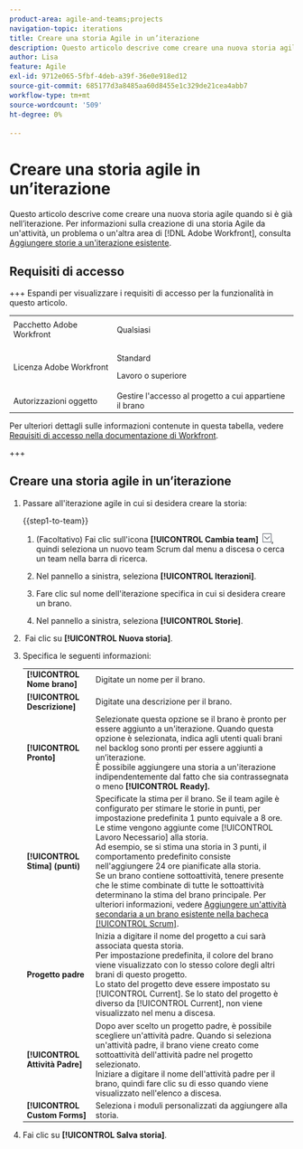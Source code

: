 ```yaml
---
product-area: agile-and-teams;projects
navigation-topic: iterations
title: Creare una storia Agile in un’iterazione
description: Questo articolo descrive come creare una nuova storia agile quando si è già nell’iterazione.
author: Lisa
feature: Agile
exl-id: 9712e065-5fbf-4deb-a39f-36e0e918ed12
source-git-commit: 685177d3a8485aa60d8455e1c329de21cea4abb7
workflow-type: tm+mt
source-wordcount: '509'
ht-degree: 0%

---
```


# Creare una storia agile in un’iterazione

Questo articolo descrive come creare una nuova storia agile quando si è già nell’iterazione. Per informazioni sulla creazione di una storia Agile da un&#39;attività, un problema o un&#39;altra area di [!DNL Adobe Workfront], consulta [Aggiungere storie a un&#39;iterazione esistente](../../../agile/use-scrum-in-an-agile-team/iterations/add-stories-to-existing-iteration.md).

## Requisiti di accesso

+++ Espandi per visualizzare i requisiti di accesso per la funzionalità in questo articolo.

<table style="table-layout:auto"> 
 <tbody> 
  <tr> 
   <td role="rowheader">Pacchetto Adobe Workfront</td> 
   <td> <p>Qualsiasi</p> </td> 
  </tr> 
  <tr> 
   <td role="rowheader">Licenza Adobe Workfront</td> 
   <td> <p>Standard</p> 
   <p>Lavoro o superiore</p> </td> 
  </tr>
   <tr> 
   <td role="rowheader">Autorizzazioni oggetto</td> 
   <td>Gestire l'accesso al progetto a cui appartiene il brano </td> 
  </tr>
 </tbody> 
</table>

Per ulteriori dettagli sulle informazioni contenute in questa tabella, vedere [Requisiti di accesso nella documentazione di Workfront](/help/quicksilver/administration-and-setup/add-users/access-levels-and-object-permissions/access-level-requirements-in-documentation.md).

+++

## Creare una storia agile in un’iterazione

1. Passare all&#39;iterazione agile in cui si desidera creare la storia:

   {{step1-to-team}}

   1. (Facoltativo) Fai clic sull&#39;icona **[!UICONTROL Cambia team]** ![Cambia team](assets/switch-team-icon.png), quindi seleziona un nuovo team Scrum dal menu a discesa o cerca un team nella barra di ricerca.

   1. Nel pannello a sinistra, seleziona **[!UICONTROL Iterazioni]**.
   1. Fare clic sul nome dell&#39;iterazione specifica in cui si desidera creare un brano.
   1. Nel pannello a sinistra, seleziona **[!UICONTROL Storie]**.

1.  Fai clic su **[!UICONTROL Nuova storia]**.
1. Specifica le seguenti informazioni:

   <table style="table-layout:auto">
    <col>
    <col>
    <tbody>
     <tr>
      <td role="rowheader"><strong>[!UICONTROL Nome brano]</strong></td>
      <td>Digitate un nome per il brano.</td>
     </tr>
     <tr>
      <td role="rowheader"><strong>[!UICONTROL Descrizione]</strong></td>
      <td>Digitate una descrizione per il brano.</td>
     </tr>
     <tr>
      <td role="rowheader"><strong>[!UICONTROL Pronto]</strong></td>
      <td>Selezionate questa opzione se il brano è pronto per essere aggiunto a un'iterazione. Quando questa opzione è selezionata, indica agli utenti quali brani nel backlog sono pronti per essere aggiunti a un’iterazione.<br>È possibile aggiungere una storia a un'iterazione indipendentemente dal fatto che sia contrassegnata o meno <strong>[!UICONTROL Ready].</strong></td>
     </tr>
     <tr>
      <td role="rowheader"><strong>[!UICONTROL Stima] (punti)</strong></td>
      <td>Specificate la stima per il brano. Se il team agile è configurato per stimare le storie in punti, per impostazione predefinita 1 punto equivale a 8 ore. Le stime vengono aggiunte come [!UICONTROL Lavoro Necessario] alla storia.<br>Ad esempio, se si stima una storia in 3 punti, il comportamento predefinito consiste nell'aggiungere 24 ore pianificate alla storia.<br>Se un brano contiene sottoattività, tenere presente che le stime combinate di tutte le sottoattività determinano la stima del brano principale. Per ulteriori informazioni, vedere <a href="../../../agile/use-scrum-in-an-agile-team/scrum-board/add-a-subtask-to-an-existing-story-scrum.md" class="MCXref xref">Aggiungere un'attività secondaria a un brano esistente nella bacheca [!UICONTROL Scrum]</a>.</td>
     </tr>
     <tr>
      <td role="rowheader"><strong>Progetto padre </strong></td>
      <td>Inizia a digitare il nome del progetto a cui sarà associata questa storia.<br>Per impostazione predefinita, il colore del brano viene visualizzato con lo stesso colore degli altri brani di questo progetto.<br>Lo stato del progetto deve essere impostato su [!UICONTROL Current]. Se lo stato del progetto è diverso da [!UICONTROL Current], non viene visualizzato nel menu a discesa.</td>
     </tr>
     <tr>
      <td role="rowheader"><strong>[!UICONTROL Attività Padre]</strong></td>
      <td>Dopo aver scelto un progetto padre, è possibile scegliere un'attività padre. Quando si seleziona un'attività padre, il brano viene creato come sottoattività dell'attività padre nel progetto selezionato.<br>Iniziare a digitare il nome dell'attività padre per il brano, quindi fare clic su di esso quando viene visualizzato nell'elenco a discesa.</td>
     </tr>
     <tr>
      <td role="rowheader"><strong>[!UICONTROL Custom Forms]</strong></td>
      <td>Seleziona i moduli personalizzati da aggiungere alla storia.</td>
     </tr>
    </tbody>
   </table>

1. Fai clic su **[!UICONTROL Salva storia]**.
